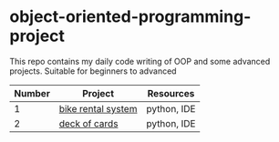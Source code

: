 # object-oriented-programming-project
This repo contains my daily code writing of OOP and some advanced projects. Suitable for beginners to advanced


Number | Project      | Resources
------ | ------------- |-------------------------------
1 | [bike rental system](https://github.com/Frankpromise/object-oriented-programming-project/tree/master/bike_rental) | python, IDE
2 | [deck of cards](https://github.com/Frankpromise/object-oriented-programming-project/tree/master/cards) | python, IDE
